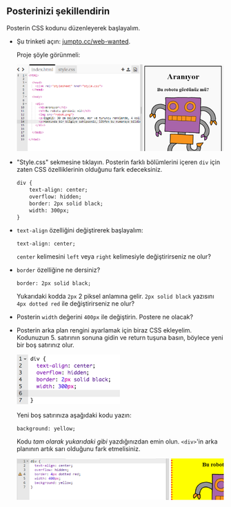 ## Posterinizi şekillendirin

Posterin CSS kodunu düzenleyerek başlayalım.

+ Şu trinketi açın: <a target="_blank" href="https://trinket.io/html/5b5d707ef5">jumpto.cc/web-wanted</a>.
    
    Proje şöyle görünmeli:
    
    ![ekran görüntüsü](images/wanted-starter.png)

+ "Style.css" sekmesine tıklayın. Posterin farklı bölümlerini içeren `div` için zaten CSS özelliklerinin olduğunu fark edeceksiniz.

    ```    
    div {
        text-align: center;
        overflow: hidden;
        border: 2px solid black;
        width: 300px;
    }
    ```  
        

+ `text-align` özelliğini değiştirerek başlayalım:
        
    ```
    text-align: center;
    ```

    
    `center` kelimesini `left` veya `right` kelimesiyle değiştirirseniz ne olur?

+ `border` özelliğine ne dersiniz?
    
    ```
    border: 2px solid black;
    ```    
    
    Yukarıdaki kodda `2px` 2 piksel anlamına gelir. `2px solid black` yazısını `4px dotted red` ile değiştirirseniz ne olur?

+ Posterin `width` değerini `400px` ile değiştirin. Postere ne olacak?

+ Posterin arka plan rengini ayarlamak için biraz CSS ekleyelim. Kodunuzun 5. satırının sonuna gidin ve return tuşuna basın, böylece yeni bir boş satırınız olur.
    
    ![ekran görüntüsü](images/wanted-newline.png)
    
    Yeni boş satırınıza aşağıdaki kodu yazın:
    
    ```
    background: yellow;
    ```    
    
    Kodu *tam olarak yukarıdaki gibi* yazdığınızdan emin olun. `<div>`'in arka planının artık sarı olduğunu fark etmelisiniz.
    
    ![ekran görüntüsü](images/wanted-background.png)
